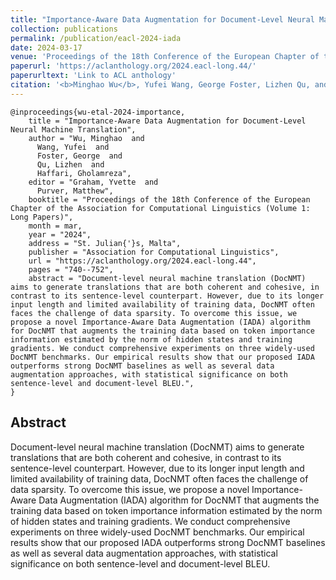 ```yaml
---
title: "Importance-Aware Data Augmentation for Document-Level Neural Machine Translation"
collection: publications
permalink: /publication/eacl-2024-iada
date: 2024-03-17
venue: 'Proceedings of the 18th Conference of the European Chapter of the Association for Computational Linguistics (Volume 1: Long Papers)'
paperurl: 'https://aclanthology.org/2024.eacl-long.44/'
paperurltext: 'Link to ACL anthology'
citation: '<b>Minghao Wu</b>, Yufei Wang, George Foster, Lizhen Qu, and Gholamreza Haffari. 2024. <a href="https://aclanthology.org/2024.eacl-long.44"><u>Importance-Aware Data Augmentation for Document-Level Neural Machine Translation</u></a>. <b>EACL 2024</b>'
---
```


```
@inproceedings{wu-etal-2024-importance,
    title = "Importance-Aware Data Augmentation for Document-Level Neural Machine Translation",
    author = "Wu, Minghao  and
      Wang, Yufei  and
      Foster, George  and
      Qu, Lizhen  and
      Haffari, Gholamreza",
    editor = "Graham, Yvette  and
      Purver, Matthew",
    booktitle = "Proceedings of the 18th Conference of the European Chapter of the Association for Computational Linguistics (Volume 1: Long Papers)",
    month = mar,
    year = "2024",
    address = "St. Julian{'}s, Malta",
    publisher = "Association for Computational Linguistics",
    url = "https://aclanthology.org/2024.eacl-long.44",
    pages = "740--752",
    abstract = "Document-level neural machine translation (DocNMT) aims to generate translations that are both coherent and cohesive, in contrast to its sentence-level counterpart. However, due to its longer input length and limited availability of training data, DocNMT often faces the challenge of data sparsity. To overcome this issue, we propose a novel Importance-Aware Data Augmentation (IADA) algorithm for DocNMT that augments the training data based on token importance information estimated by the norm of hidden states and training gradients. We conduct comprehensive experiments on three widely-used DocNMT benchmarks. Our empirical results show that our proposed IADA outperforms strong DocNMT baselines as well as several data augmentation approaches, with statistical significance on both sentence-level and document-level BLEU.",
}
```

## Abstract
Document-level neural machine translation (DocNMT) aims to generate translations that are both coherent and cohesive, in contrast to its sentence-level counterpart. However, due to its longer input length and limited availability of training data, DocNMT often faces the challenge of data sparsity. To overcome this issue, we propose a novel Importance-Aware Data Augmentation (IADA) algorithm for DocNMT that augments the training data based on token importance information estimated by the norm of hidden states and training gradients. We conduct comprehensive experiments on three widely-used DocNMT benchmarks. Our empirical results show that our proposed IADA outperforms strong DocNMT baselines as well as several data augmentation approaches, with statistical significance on both sentence-level and document-level BLEU.